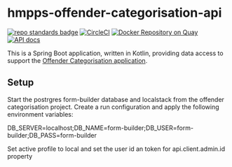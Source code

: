 # hmpps-offender-categorisation-api
[![repo standards badge](https://img.shields.io/badge/dynamic/json?color=blue&style=flat&logo=github&label=MoJ%20Compliant&query=%24.result&url=https%3A%2F%2Foperations-engineering-reports.cloud-platform.service.justice.gov.uk%2Fapi%2Fv1%2Fcompliant_public_repositories%2Fhmpps-offender-categorisation-api)](https://operations-engineering-reports.cloud-platform.service.justice.gov.uk/public-github-repositories.html#hmpps-offender-categorisation-api "Link to report")
[![CircleCI](https://circleci.com/gh/ministryofjustice/hmpps-offender-categorisation-api/tree/main.svg?style=svg)](https://circleci.com/gh/ministryofjustice/hmpps-offender-categorisation-api)
[![Docker Repository on Quay](https://quay.io/repository/hmpps/hmpps-offender-categorisation-api/status "Docker Repository on Quay")](https://quay.io/repository/hmpps/hmpps-offender-categorisation-api)
[![API docs](https://img.shields.io/badge/API_docs_-view-85EA2D.svg?logo=swagger)](https://hmpps-offender-categorisation-api-dev.hmpps.service.justice.gov.uk/webjars/swagger-ui/index.html?configUrl=/v3/api-docs)

This is a Spring Boot application, written in Kotlin, providing data
access to support the [Offender Categorisation application](https://github.com/ministryofjustice/offender-categorisation).

## Setup

Start the postrgres form-builder database and localstack from the offender categorisation project. Create a run configuration and apply the following environment variables:

DB_SERVER=localhost;DB_NAME=form-builder;DB_USER=form-builder;DB_PASS=form-builder 

Set active profile to local and set the user id an token for api.client.admin.id property